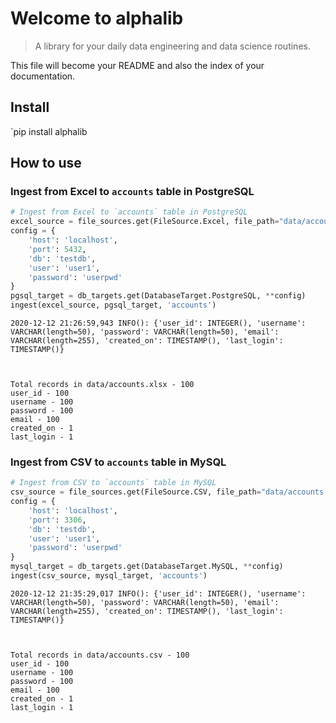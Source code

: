 # Welcome to alphalib
> A library for your daily data engineering and data science routines.


This file will become your README and also the index of your documentation.

## Install

`pip install alphalib

## How to use

### Ingest from Excel to `accounts` table in PostgreSQL

```python
# Ingest from Excel to `accounts` table in PostgreSQL
excel_source = file_sources.get(FileSource.Excel, file_path="data/accounts.xlsx")
config = {
    'host': 'localhost',
    'port': 5432,
    'db': 'testdb',
    'user': 'user1',
    'password': 'userpwd'
}
pgsql_target = db_targets.get(DatabaseTarget.PostgreSQL, **config)
ingest(excel_source, pgsql_target, 'accounts')
```

    2020-12-12 21:26:59,943 INFO(): {'user_id': INTEGER(), 'username': VARCHAR(length=50), 'password': VARCHAR(length=50), 'email': VARCHAR(length=255), 'created_on': TIMESTAMP(), 'last_login': TIMESTAMP()}


    
    Total records in data/accounts.xlsx - 100
    user_id - 100
    username - 100
    password - 100
    email - 100
    created_on - 1
    last_login - 1


### Ingest from CSV to `accounts` table in MySQL

```python
# Ingest from CSV to `accounts` table in MySQL
csv_source = file_sources.get(FileSource.CSV, file_path="data/accounts.csv")
config = {
    'host': 'localhost',
    'port': 3306,
    'db': 'testdb',
    'user': 'user1',
    'password': 'userpwd'
}
mysql_target = db_targets.get(DatabaseTarget.MySQL, **config)
ingest(csv_source, mysql_target, 'accounts')
```

    2020-12-12 21:35:29,017 INFO(): {'user_id': INTEGER(), 'username': VARCHAR(length=50), 'password': VARCHAR(length=50), 'email': VARCHAR(length=255), 'created_on': TIMESTAMP(), 'last_login': TIMESTAMP()}


    
    Total records in data/accounts.csv - 100
    user_id - 100
    username - 100
    password - 100
    email - 100
    created_on - 1
    last_login - 1

